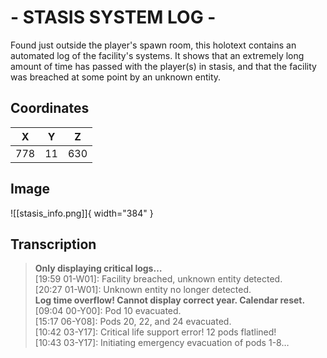 # - STASIS SYSTEM LOG -

Found just outside the player's spawn room, this holotext contains an automated log of the facility's systems. It shows that an extremely long amount of time has passed with the player(s) in stasis, and that the facility was breached at some point by an unknown entity.

## Coordinates
| **X** | **Y** | **Z** |
| :---: | :---: | :---: |
|  778  |  11   |  630  |

## Image

![[stasis_info.png]]{ width="384" }

## Transcription
> **Only displaying critical logs…** <br>
> [19:59 01-W01]: Facility breached, unknown entity detected. <br>
> [20:27 01-W01]: Unknown entity no longer detected. <br>
> **Log time overflow! Cannot display correct year. Calendar reset.** <br>
> [09:04 00-Y00]: Pod 10 evacuated. <br>
> [15:17 06-Y08]: Pods 20, 22, and 24 evacuated. <br>
> [10:42 03-Y17]: Critical life support error! 12 pods flatlined! <br>
> [10:43 03-Y17]: Initiating emergency evacuation of pods 1-8…
